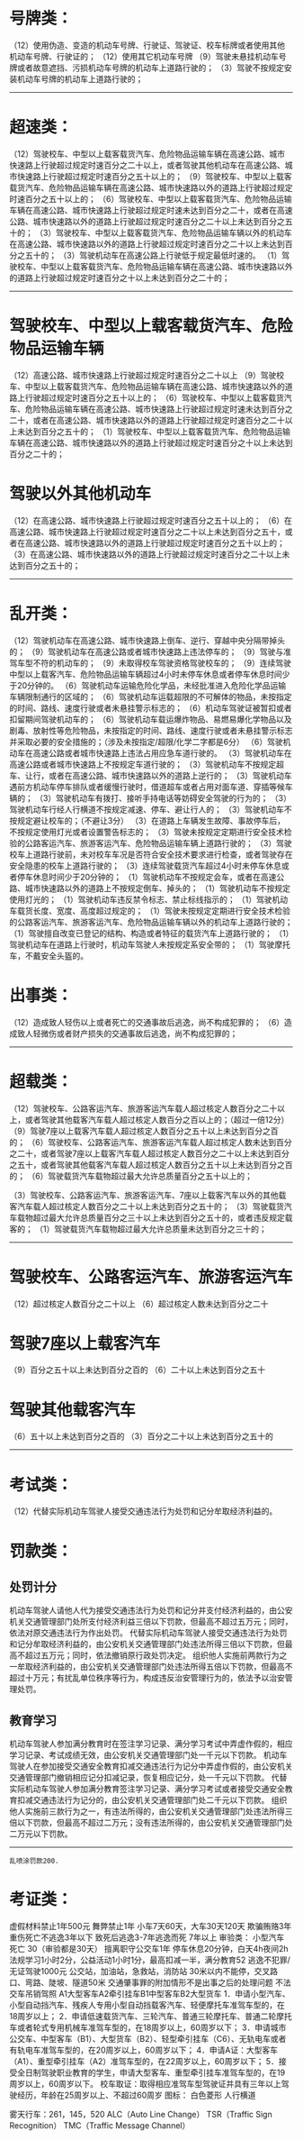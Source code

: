 # 号牌类：
（12）使用伪造、变造的机动车号牌、行驶证、驾驶证、校车标牌或者使用其他机动车号牌、行驶证的；
	（12）使用其它机动车号牌
（9）驾驶未悬挂机动车号牌或者故意遮挡、污损机动车号牌的机动车上道路行驶的；
（3）驾驶不按规定安装机动车号牌的机动车上道路行驶的；

---

# 超速类：
（12）驾驶校车、中型以上载客载货汽车、危险物品运输车辆在高速公路、城市快速路上行驶超过规定时速百分之二十以上，或者驾驶其他机动车在高速公路、城市快速路上行驶超过规定时速百分之五十以上的；
（9）驾驶校车、中型以上载客载货汽车、危险物品运输车辆在高速公路、城市快速路以外的道路上行驶超过规定时速百分之五十以上的；
（6）驾驶校车、中型以上载客载货汽车、危险物品运输车辆在高速公路、城市快速路上行驶超过规定时速未达到百分之二十，或者在高速公路、城市快速路以外的道路上行驶超过规定时速百分之二十以上未达到百分之五十的；
（3）驾驶校车、中型以上载客载货汽车、危险物品运输车辆以外的机动车在高速公路、城市快速路以外的道路上行驶超过规定时速百分之二十以上未达到百分之五十的；
（3）驾驶机动车在高速公路上行驶低于规定最低时速的。
（1）驾驶校车、中型以上载客载货汽车、危险物品运输车辆在高速公路、城市快速路以外的道路上行驶超过规定时速百分之十以上未达到百分之二十的；

---

# 驾驶校车、中型以上载客载货汽车、危险物品运输车辆
（12）高速公路、城市快速路上行驶超过规定时速百分之二十以上
（9）驾驶校车、中型以上载客载货汽车、危险物品运输车辆在高速公路、城市快速路以外的道路上行驶超过规定时速百分之五十以上的；
（6）驾驶校车、中型以上载客载货汽车、危险物品运输车辆在高速公路、城市快速路上行驶超过规定时速未达到百分之二十，或者在高速公路、城市快速路以外的道路上行驶超过规定时速百分之二十以上未达到百分之五十的；
（1）驾驶校车、中型以上载客载货汽车、危险物品运输车辆在高速公路、城市快速路以外的道路上行驶超过规定时速百分之十以上未达到百分之二十的；

# 驾驶以外其他机动车
（12）在高速公路、城市快速路上行驶超过规定时速百分之五十以上的；
（6）在高速公路、城市快速路上行驶超过规定时速百分之二十以上未达到百分之五十，或者在高速公路、城市快速路以外的道路上行驶超过规定时速百分之五十以上的；
（3）在高速公路、城市快速路以外的道路上行驶超过规定时速百分之二十以上未达到百分之五十的；

---

# 乱开类：
（12）驾驶机动车在高速公路、城市快速路上倒车、逆行、穿越中央分隔带掉头的；
（9）驾驶机动车在高速公路或者城市快速路上违法停车的；
（9）驾驶与准驾车型不符的机动车的；
（9）未取得校车驾驶资格驾驶校车的；
（9）连续驾驶中型以上载客汽车、危险物品运输车辆超过4小时未停车休息或者停车休息时间少于20分钟的。
（6）驾驶机动车运输危险化学品，未经批准进入危险化学品运输车辆限制通行的区域的；
（6）驾驶机动车运载超限的不可解体的物品，未按指定的时间、路线、速度行驶或者未悬挂警示标志的；
（6）机动车驾驶证被暂扣或者扣留期间驾驶机动车的；
（6）驾驶机动车载运爆炸物品、易燃易爆化学物品以及剧毒、放射性等危险物品，未按指定的时间、路线、速度行驶或者未悬挂警示标志并采取必要的安全措施的；（涉及未按指定/超限/化学二字都是6分）
（6）驾驶机动车在高速公路或者城市快速路上违法占用应急车道行驶的。
（3）驾驶机动车在高速公路或者城市快速路上不按规定车道行驶的；
（3）驾驶机动车不按规定超车、让行，或者在高速公路、城市快速路以外的道路上逆行的；
（3）驾驶机动车遇前方机动车停车排队或者缓慢行驶时，借道超车或者占用对面车道、穿插等候车辆的；
（3）驾驶机动车有拨打、接听手持电话等妨碍安全驾驶的行为的；
（3）驾驶机动车行经人行横道不按规定减速、停车、避让行人的；
（3）驾驶机动车不按规定避让校车的；（不避让3分）
（3）在道路上车辆发生故障、事故停车后，不按规定使用灯光或者设置警告标志的；
（3）驾驶未按规定定期进行安全技术检验的公路客运汽车、旅游客运汽车、危险物品运输车辆上道路行驶的；
（3）驾驶校车上道路行驶前，未对校车车况是否符合安全技术要求进行检查，或者驾驶存在安全隐患的校车上道路行驶的；
（3）连续驾驶载货汽车超过4小时未停车休息或者停车休息时间少于20分钟的；
（1）驾驶机动车不按规定会车，或者在高速公路、城市快速路以外的道路上不按规定倒车、掉头的；
（1）驾驶机动车不按规定使用灯光的；
（1）驾驶机动车违反禁令标志、禁止标线指示的；
（1）驾驶机动车载货长度、宽度、高度超过规定的；
（1）驾驶未按规定定期进行安全技术检验的公路客运汽车、旅游客运汽车、危险物品运输车辆以外的机动车上道路行驶的；
（1）驾驶擅自改变已登记的结构、构造或者特征的载货汽车上道路行驶的；
（1）驾驶机动车在道路上行驶时，机动车驾驶人未按规定系安全带的；
（1）驾驶摩托车，不戴安全头盔的。

# 出事类：
（12）造成致人轻伤以上或者死亡的交通事故后逃逸，尚不构成犯罪的；
（6）造成致人轻微伤或者财产损失的交通事故后逃逸，尚不构成犯罪的；

---

# 超载类：
（12）驾驶校车、公路客运汽车、旅游客运汽车载人超过核定人数百分之二十以上，或者驾驶其他载客汽车载人超过核定人数百分之百以上的；（超过一倍12分）
（9）驾驶7座以上载客汽车载人超过核定人数百分之五十以上未达到百分之百的；
（6）驾驶校车、公路客运汽车、旅游客运汽车载人超过核定人数未达到百分之二十，或者驾驶7座以上载客汽车载人超过核定人数百分之二十以上未达到百分之五十，或者驾驶其他载客汽车载人超过核定人数百分之五十以上未达到百分之百的；
（6）驾驶载货汽车载物超过最大允许总质量百分之五十以上的；

（3）驾驶校车、公路客运汽车、旅游客运汽车、7座以上载客汽车以外的其他载客汽车载人超过核定人数百分之二十以上未达到百分之五十的；
（3）驾驶载货汽车载物超过最大允许总质量百分之三十以上未达到百分之五十的，或者违反规定载客的；
（1）驾驶载货汽车载物超过最大允许总质量未达到百分之三十的；

---

# 驾驶校车、公路客运汽车、旅游客运汽车
（12）超过核定人数百分之二十以上
（6）超过核定人数未达到百分之二十

# 驾驶7座以上载客汽车
（9）百分之五十以上未达到百分之百的
（6）二十以上未达到百分之五十

# 驾驶其他载客汽车
（6）五十以上未达到百分之百的
（3）百分之二十以上未达到百分之五十的

---

# 考试类：
（12）代替实际机动车驾驶人接受交通违法行为处罚和记分牟取经济利益的。

# 罚款类：

## 处罚计分
机动车驾驶人请他人代为接受交通违法行为处罚和记分并支付经济利益的，由公安机关交通管理部门处所支付经济利益三倍以下罚款，但最高不超过五万元；同时，依法对原交通违法行为作出处罚。
代替实际机动车驾驶人接受交通违法行为处罚和记分牟取经济利益的，由公安机关交通管理部门处违法所得三倍以下罚款，但最高不超过五万元；同时，依法撤销原行政处罚决定。
组织他人实施前两款行为之一牟取经济利益的，由公安机关交通管理部门处违法所得五倍以下罚款，但最高不超过十万元；有扰乱单位秩序等行为，构成违反治安管理行为的，依法予以治安管理处罚。

## 教育学习
机动车驾驶人参加满分教育时在签注学习记录、满分学习考试中弄虚作假的，相应学习记录、考试成绩无效，由公安机关交通管理部门处一千元以下罚款。
机动车驾驶人在参加接受交通安全教育扣减交通违法行为记分中弄虚作假的，由公安机关交通管理部门撤销相应记分扣减记录，恢复相应记分，处一千元以下罚款。
代替实际机动车驾驶人参加满分教育签注学习记录、满分学习考试或者接受交通安全教育扣减交通违法行为记分的，由公安机关交通管理部门处二千元以下罚款。
组织他人实施前三款行为之一，有违法所得的，由公安机关交通管理部门处违法所得三倍以下罚款，但最高不超过二万元；没有违法所得的，由公安机关交通管理部门处二万元以下罚款。

---

	乱喷涂罚款200.
	
# 考证类：
虚假材料禁止1年500元
舞弊禁止1年
小车7天60天，大车30天120天
欺骗贿赂3年
重伤死亡不逃逸3年以下	致死后逃逸3-7年逃逸而死 7年以上
审验类：
小型汽车 死亡 30（审验都是30天）
擅离职守公交车1年
停车休息20分钟，白天4h夜间2h
法规学习1小时2分，公益活动1小时1分，最高扣减一半，满分教育52
逃逸不犯罪/无证驾驶1000元
公交站，加油站，急救站，消防站 30米以内不能停，交叉路口、弯路、陡坡、隧道50米
交通肇事罪的附加情形不是出事之后的处理问题
不法交车吊销驾照
A1大型客车A2牵引挂车B1中型客车B2大型货车
1．申请小型汽车、小型自动挡汽车、残疾人专用小型自动挡载客汽车、轻便摩托车准驾车型的，在18周岁以上；
2．申请低速载货汽车、三轮汽车、普通三轮摩托车、普通二轮摩托车或者轮式专用机械车准驾车型的，在18周岁以上，60周岁以下；
3．申请城市公交车、中型客车（B1）、大型货车（B2）、轻型牵引挂车（C6）、无轨电车或者有轨电车准驾车型的，在20周岁以上，60周岁以下；
4．申请A证：大型客车（A1）、重型牵引挂车（A2）准驾车型的，在22周岁以上，60周岁以下；
5．接受全日制驾驶职业教育的学生，申请大型客车、重型牵引挂车准驾车型的，在19周岁以上，60周岁以下。
校车取证：取得相应准驾车型驾驶证并具有三年以上驾驶经历，年龄在25周岁以上、不超过60周岁
图标：
白色菱形 人行横道

雾天行车：261，145，520
ALC（Auto Line Change）
TSR（Traffic Sign Recognition）
TMC（Traffic Message Channel）
